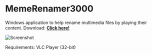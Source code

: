 # MemeRenamer3000
Windows application to help rename multimedia files by playing their content.
Download: **[Click here!](https://github.com/Fabioluiz100/MemeRenamer3000/releases)**

![Screenshot](https://i.imgur.com/V2pnsNZ.png)

Requirements:
VLC Player (32-bit)
